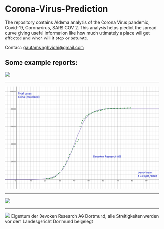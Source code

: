 # Corona-Virus-Prediction
The repository contains Aldema analysis of the Corona Virus pandemic, Covid-19, Coronavirus, SARS COV 2. This analysis helps predict the spread curve giving useful information like how much ultimately a place will get affected and when will it stop or saturate.

Contact: gautamsinghvidhi@gmail.com

## Some example reports:
![](Germany_aldema2_2400x1600)

<hr>

![](China_aldema2_2400x1600.png)

<hr>

![](South_korea_aldema2_2400x1600)

<hr>

![](Italy_aldema2_2400x1600)
Eigentum der Devoken Research AG Dortmund, alle Streitigkeiten werden vor dem Landesgericht Dortmund beigelegt
